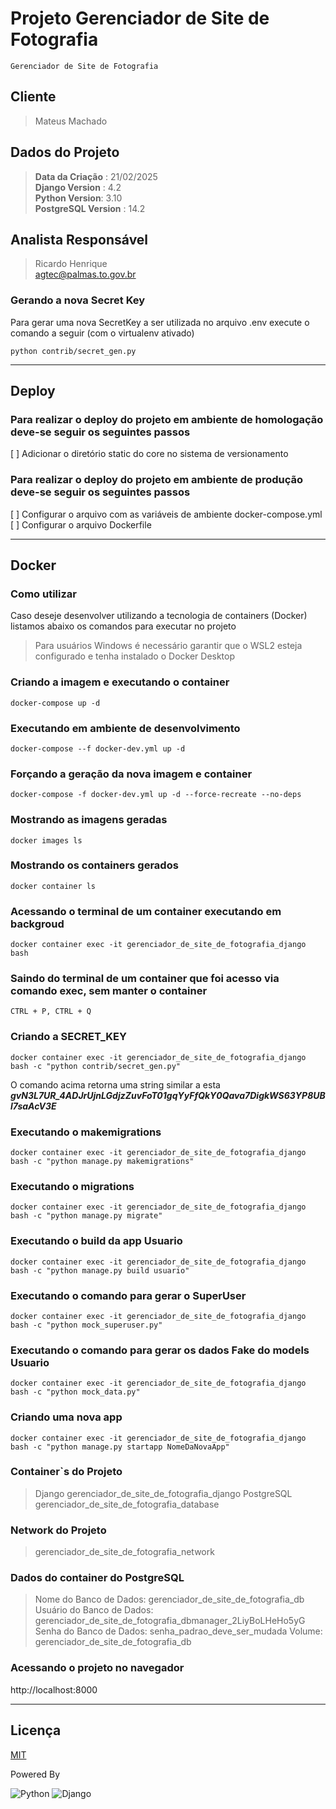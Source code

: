 # Projeto Gerenciador de Site de Fotografia

    Gerenciador de Site de Fotografia

## Cliente

> Mateus Machado

## Dados do Projeto

> **Data da Criação** : 21/02/2025  
> **Django Version** : 4.2  
> **Python Version**: 3.10  
> **PostgreSQL Version** : 14.2

## Analista Responsável

> Ricardo Henrique  
> agtec@palmas.to.gov.br

### Gerando a nova Secret Key

Para gerar uma nova SecretKey a ser utilizada no arquivo .env execute o comando a seguir (com o virtualenv ativado)

```shell
python contrib/secret_gen.py  
```

----

## Deploy

### Para realizar o deploy do projeto em ambiente de homologação deve-se seguir os seguintes passos

[ ] Adicionar o diretório static do core no sistema de versionamento

### Para realizar o deploy do projeto em ambiente de produção deve-se seguir os seguintes passos

[ ] Configurar o arquivo com as variáveis de ambiente docker-compose.yml  
[ ] Configurar o arquivo Dockerfile

----

## Docker

### Como utilizar

Caso deseje desenvolver utilizando a tecnologia de containers (Docker) listamos abaixo os comandos para executar no
projeto

> Para usuários Windows é necessário garantir que o WSL2 esteja configurado e tenha instalado o Docker Desktop

### Criando a imagem e executando o container

```shell
docker-compose up -d
```

### Executando em ambiente de desenvolvimento

```shell
docker-compose --f docker-dev.yml up -d
```

### Forçando a geração da nova imagem e container

```shell
docker-compose -f docker-dev.yml up -d --force-recreate --no-deps
```

### Mostrando as imagens geradas

```shell
docker images ls
```

### Mostrando os containers gerados

```shell
docker container ls
```

### Acessando o terminal de um container executando em backgroud

```shell
docker container exec -it gerenciador_de_site_de_fotografia_django bash
```

### Saindo do terminal de um container que foi acesso via comando exec, sem **manter o container**

    CTRL + P, CTRL + Q

### Criando a SECRET_KEY

```shell
docker container exec -it gerenciador_de_site_de_fotografia_django bash -c "python contrib/secret_gen.py"
```

O comando acima retorna uma string similar a esta
***gvN3L7UR_4ADJrUjnLGdjzZuvFoT01gqYyFfQkY0Qava7DigkWS63YP8UBl7saAcV3E***

### Executando o makemigrations

```shell
docker container exec -it gerenciador_de_site_de_fotografia_django bash -c "python manage.py makemigrations"
```

### Executando o migrations

```shell
docker container exec -it gerenciador_de_site_de_fotografia_django bash -c "python manage.py migrate"    
```

### Executando o build da app Usuario

```shell
docker container exec -it gerenciador_de_site_de_fotografia_django bash -c "python manage.py build usuario"
```

### Executando o comando para gerar o SuperUser

```shell
docker container exec -it gerenciador_de_site_de_fotografia_django bash -c "python mock_superuser.py"
```

### Executando o comando para gerar os dados Fake do models Usuario

```shell
docker container exec -it gerenciador_de_site_de_fotografia_django bash -c "python mock_data.py"
```

### Criando uma nova app

```shell
docker container exec -it gerenciador_de_site_de_fotografia_django bash -c "python manage.py startapp NomeDaNovaApp"
```

### Container`s do Projeto

> Django gerenciador_de_site_de_fotografia_django
> PostgreSQL gerenciador_de_site_de_fotografia_database

### Network do Projeto

> gerenciador_de_site_de_fotografia_network

### Dados do container do PostgreSQL

> Nome do Banco de Dados: gerenciador_de_site_de_fotografia_db
> Usuário do Banco de Dados: gerenciador_de_site_de_fotografia_dbmanager_2LiyBoLHeHo5yG
> Senha do Banco de Dados: senha_padrao_deve_ser_mudada
> Volume: gerenciador_de_site_de_fotografia_db

### Acessando o projeto no navegador

http://localhost:8000

----

## Licença

[MIT](https://mit-license.org/)

Powered By

![Python](https://www.python.org/static/img/python-logo.png)
![Django](https://static.djangoproject.com/img/logo-django.42234b631760.svg)
